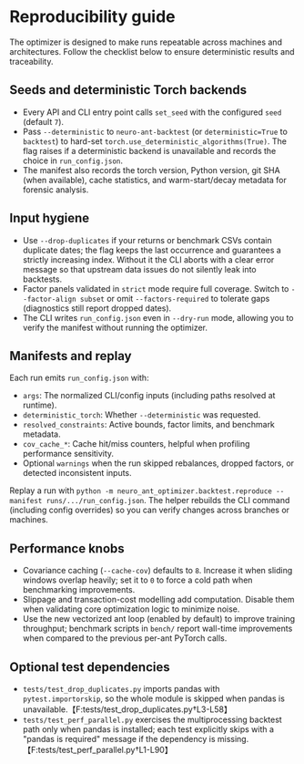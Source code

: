 # Reproducibility guide

The optimizer is designed to make runs repeatable across machines and architectures. Follow the checklist below to ensure deterministic results and traceability.

## Seeds and deterministic Torch backends

- Every API and CLI entry point calls `set_seed` with the configured `seed` (default `7`).
- Pass `--deterministic` to `neuro-ant-backtest` (or `deterministic=True` to `backtest`) to hard-set `torch.use_deterministic_algorithms(True)`. The flag raises if a deterministic backend is unavailable and records the choice in `run_config.json`.
- The manifest also records the torch version, Python version, git SHA (when available), cache statistics, and warm-start/decay metadata for forensic analysis.

## Input hygiene

- Use `--drop-duplicates` if your returns or benchmark CSVs contain duplicate dates; the flag keeps the last occurrence and guarantees a strictly increasing index. Without it the CLI aborts with a clear error message so that upstream data issues do not silently leak into backtests.
- Factor panels validated in `strict` mode require full coverage. Switch to `--factor-align subset` or omit `--factors-required` to tolerate gaps (diagnostics still report dropped dates).
- The CLI writes `run_config.json` even in `--dry-run` mode, allowing you to verify the manifest without running the optimizer.

## Manifests and replay

Each run emits `run_config.json` with:

- `args`: The normalized CLI/config inputs (including paths resolved at runtime).
- `deterministic_torch`: Whether `--deterministic` was requested.
- `resolved_constraints`: Active bounds, factor limits, and benchmark metadata.
- `cov_cache_*`: Cache hit/miss counters, helpful when profiling performance sensitivity.
- Optional `warnings` when the run skipped rebalances, dropped factors, or detected inconsistent inputs.

Replay a run with `python -m neuro_ant_optimizer.backtest.reproduce --manifest runs/.../run_config.json`. The helper rebuilds the CLI command (including config overrides) so you can verify changes across branches or machines.

## Performance knobs

- Covariance caching (`--cache-cov`) defaults to `8`. Increase it when sliding windows overlap heavily; set it to `0` to force a cold path when benchmarking improvements.
- Slippage and transaction-cost modelling add computation. Disable them when validating core optimization logic to minimize noise.
- Use the new vectorized ant loop (enabled by default) to improve training throughput; benchmark scripts in `bench/` report wall-time improvements when compared to the previous per-ant PyTorch calls.

## Optional test dependencies

- `tests/test_drop_duplicates.py` imports pandas with `pytest.importorskip`, so the whole module is skipped when pandas is unavailable.【F:tests/test_drop_duplicates.py†L3-L58】
- `tests/test_perf_parallel.py` exercises the multiprocessing backtest path only when pandas is installed; each test explicitly skips with a "pandas is required" message if the dependency is missing.【F:tests/test_perf_parallel.py†L1-L90】
